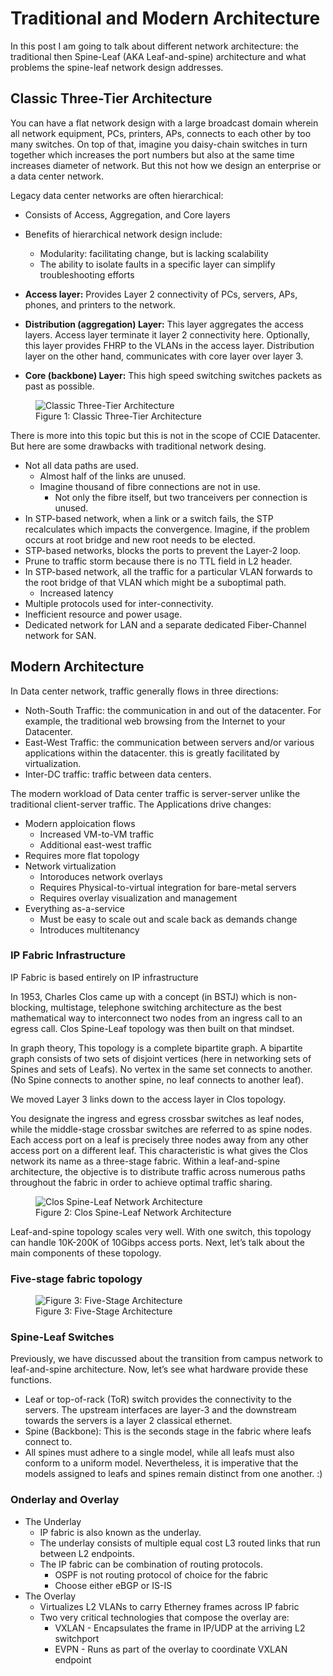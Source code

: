 # Traditional and Modern Architecture

In this post I am going to talk about different network architecture: the traditional then Spine-Leaf (AKA Leaf-and-spine) architecture and what problems the spine-leaf network design addresses.

## Classic Three-Tier Architecture

You can have a flat network design with a large broadcast domain wherein all network equipment, PCs, printers, APs, connects to each other by too many switches. On top of that, imagine you daisy-chain switches in turn together which increases the port numbers but also at the same time increases diameter of network. But this not how we design an enterprise or a data center network.

Legacy data center networks are often hierarchical:
  * Consists of Access, Aggregation, and Core layers
  * Benefits of hierarchical network design include:
    * Modularity: facilitating change, but is lacking scalability
    * The ability to isolate faults in a specific layer can simplify troubleshooting efforts

* **Access layer:** Provides Layer 2 connectivity of PCs, servers, APs, phones, and printers to the network.
* **Distribution (aggregation) Layer:** This layer aggregates the access layers. Access layer terminate it layer 2 connectivity here. Optionally, this layer provides FHRP to the VLANs in the access layer. Distribution layer on the other hand, communicates with core layer over layer 3.
* **Core (backbone) Layer:** This high speed switching switches packets as past as possible.


<figure>
  <img src="https://github.com/hosseinoliabak/cisco/assets/31813625/cdc4e68d-12a6-48f6-8d72-5d3441e656dd" alt="Classic Three-Tier Architecture">
  <figcaption>Figure 1: Classic Three-Tier Architecture</figcaption>
</figure>

There is more into this topic but this is not in the scope of CCIE Datacenter. But here are some drawbacks with traditional network desing.

* Not all data paths are used.
  * Almost half of the links are unused.
  * Imagine thousand of fibre connections are not in use.
    * Not only the fibre itself, but two tranceivers per connection is unused.
* In STP-based network, when a link or a switch fails, the STP recalculates which impacts the convergence. Imagine, if the problem occurs at root bridge and new root needs to be elected.
* STP-based networks, blocks the ports to prevent the Layer-2 loop.
* Prune to traffic storm because there is no TTL field in L2 header.
* In STP-based network, all the traffic for a particular VLAN forwards to the root bridge of that VLAN which might be a suboptimal path.
  * Increased latency
* Multiple protocols used for inter-connectivity.
* Inefficient resource and power usage.
* Dedicated network for LAN and a separate dedicated Fiber-Channel network for SAN.

## Modern Architecture

In Data center network, traffic generally flows in three directions:

* Noth-South Traffic: the communication in and out of the datacenter. For example, the traditional web browsing from the Internet to your Datacenter.
* East-West Traffic: the communication between servers and/or various applications within the datacenter. this is greatly facilitated by virtualization.
* Inter-DC traffic: traffic between data centers.

The modern workload of Data center traffic is server-server unlike the traditional client-server traffic. The Applications drive changes:
  * Modern apploication flows
    * Increased VM-to-VM traffic
    * Additional east-west traffic
   * Requires more flat topology
  * Network virtualization
    * Intoroduces network overlays
    * Requires Physical-to-virtual integration for bare-metal servers
    * Requires overlay visualization and management
  * Everything as-a-service
    * Must be easy to scale out and scale back as demands change
    * Introduces multitenancy

### IP Fabric Infrastructure

IP Fabric is based entirely on IP infrastructure

In 1953, Charles Clos came up with a concept (in BSTJ) which is non-blocking, multistage, telephone switching architecture as the best mathematical way to interconnect two nodes from an ingress call to an egress call. Clos Spine-Leaf topology was then built on that mindset.

In graph theory, This topology is a complete bipartite graph. A bipartite graph consists of two sets of disjoint vertices (here in networking sets of Spines and sets of Leafs). No vertex in the same set connects to another. (No Spine connects to another spine, no leaf connects to another leaf).

We moved Layer 3 links down to the access layer in Clos topology.

You designate the ingress and egress crossbar switches as leaf nodes, while the middle-stage crossbar switches are referred to as spine nodes. Each access port on a leaf is precisely three nodes away from any other access port on a different leaf. This characteristic is what gives the Clos network its name as a three-stage fabric. Within a leaf-and-spine architecture, the objective is to distribute traffic across numerous paths throughout the fabric in order to achieve optimal traffic sharing.

<figure>
  <img src="https://github.com/hosseinoliabak/cisco/assets/31813625/69f29c87-d6a9-40d9-8a59-8ed3b3269af9" alt="Clos Spine-Leaf Network Architecture">
  <figcaption>Figure 2: Clos Spine-Leaf Network Architecture</figcaption>
</figure>

Leaf-and-spine topology scales very well. With one switch, this topology can handle 10K-200K of 10Gibps access ports. Next, let’s talk about the main components of these topology.

### Five-stage fabric topology

<figure>
  <img src="https://github.com/hosseinoliabak/cisco/assets/31813625/ce2b5324-2286-461a-bf4a-96cbdf78e06e" alt="Figure 3: Five-Stage Architecture">
  <figcaption>Figure 3: Five-Stage Architecture</figcaption>
</figure>

### Spine-Leaf Switches

Previously, we have discussed about the transition from campus network to leaf-and-spine architecture. Now, let’s see what hardware provide these functions.

* Leaf or top-of-rack (ToR) switch provides the connectivity to the servers. The upstream interfaces are layer-3 and the downstream towards the servers is a layer 2 classical ethernet.
* Spine (Backbone): This is the seconds stage in the fabric where leafs connect to.
* All spines must adhere to a single model, while all leafs must also conform to a uniform model. Nevertheless, it is imperative that the models assigned to leafs and spines remain distinct from one another. :)

### Onderlay and Overlay

* The Underlay
  * IP fabric is also known as the underlay.
  * The underlay consists of multiple equal cost L3 routed links that run between L2 endpoints.
  * The IP fabric can be combination of routing protocols.
    * OSPF is not routing protocol of choice for the fabric
    * Choose either eBGP or IS-IS
* The Overlay
  * Virtualizes L2 VLANs to carry Etherney frames across IP fabric
  * Two very critical technologies that compose the overlay are:
    * VXLAN - Encapsulates the frame in IP/UDP at the arriving L2 switchport
    * EVPN - Runs as part of the overlay to coordinate VXLAN endpoint